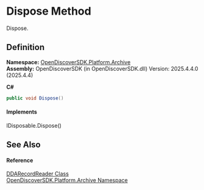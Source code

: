 # Dispose Method


Dispose.



## Definition
**Namespace:** <a href="8fac0511-5eca-a179-d28a-c0a07e46597f">OpenDiscoverSDK.Platform.Archive</a>  
**Assembly:** OpenDiscoverSDK (in OpenDiscoverSDK.dll) Version: 2025.4.4.0 (2025.4.4)

**C#**
``` C#
public void Dispose()
```



#### Implements
IDisposable.Dispose()  


## See Also


#### Reference
<a href="42c1e40c-388f-f490-0840-794d0ba02bb5">DDARecordReader Class</a>  
<a href="8fac0511-5eca-a179-d28a-c0a07e46597f">OpenDiscoverSDK.Platform.Archive Namespace</a>  
